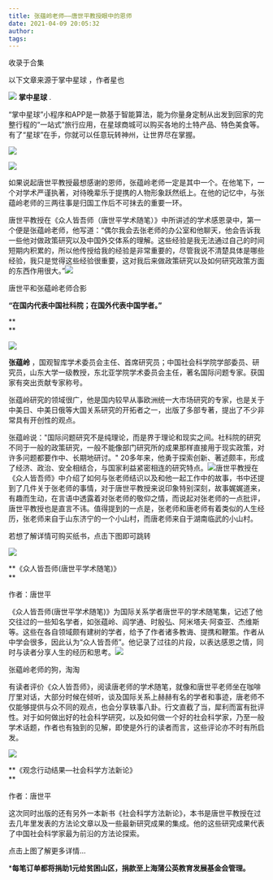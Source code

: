 ```yaml
---
title: 张蕴岭老师——唐世平教授眼中的恩师
date: 2021-04-09 20:05:32
author: 
tags: 
---
```



收录于合集

以下文章来源于掌中星球 ，作者星也

![](/images/1131/2.png) **掌中星球** .

“掌中星球”小程序和APP是一款基于智能算法，能为你量身定制从出发到回家的完整行程的“一站式”旅行应用，在星球商城可以购买各地的土特产品、特色美食等。有了“星球”在手，你就可以任意玩转神州，让世界尽在掌握。

  

![](/images/1131/3.jpeg)

  

[![](/images/1131/4.png)]()

  

如果说起唐世平教授最想感谢的恩师，张蕴岭老师一定是其中一个。在他笔下，一个对学术严谨执著，对待晚辈乐于提携的人物形象跃然纸上。在他的记忆中，与张蕴岭老师的三两往事是归国工作后不可抹去的重要一环。

  

唐世平教授在《众人皆吾师（唐世平学术随笔）》中所讲述的学术感恩录中，第一个便是张蕴岭老师，他写道：“偶尔我会去张老师的办公室和他聊天，他会告诉我一些他对做政策研究以及中国外交体系的理解。这些经验是我无法通过自己的时间短期内积累的，所以他传授给我的经验是非常重要的，尽管我说不清楚具体是哪些经验，我只是觉得这些经验很重要，这对我后来做政策研究以及如何研究政策方面的东西作用很大。”![](/images/1131/5.jpeg)

唐世平和张藴岭老师合影

  

 **“在国内代表中国社科院；在国外代表中国学者。”**

 **  
**

![](/images/1131/6.jpeg)

  

**张蕴岭**
，国观智库学术委员会主任、首席研究员；中国社会科学院学部委员、研究员，山东大学一级教授，东北亚学院学术委员会主任，著名国际问题专家。获国家有突出贡献专家称号。  

  

张蕴岭研究的领域很广，他是国内较早从事欧洲统一大市场研究的专家，也是关于中美日、中美日俄等大国关系研究的开拓者之一，出版了多部专著，提出了不少非常具有开创性的观点。

  

张蕴岭说："国际问题研究不是纯理论，而是界于理论和现实之间。社科院的研究不同于一般的政策研究，一般不能像部门研究所的成果那样直接用于现实政策，对许多问题都要作中、长期地研讨。"
20多年来，他勇于探索创新、著述颇丰，形成了经济、政治、安全相结合，与国家利益紧密相连的研究特点。![](/images/1131/7.jpeg)唐世平教授在《众人皆吾师》中介绍了如何与张老师结识以及和他一起工作中的故事，书中还提到了几件关于张老师的事情，对于唐世平教授来说印象特别深刻，故事娓娓道来，有趣而生动，在言语中透露着对张老师的敬仰之情，而说起对张老师的一点批评，唐世平教授也是直言不讳。值得提到的一点是，张老师和唐老师有着类似的人生经历，张老师来自于山东济宁的一个小山村，而唐老师来自于湖南临武的小山村。

若想了解详情可购买纸书，点击下图即可跳转

[![](/images/1131/8.jpeg)]()

 **《众人皆吾师(唐世平学术随笔)》  
**

作者：唐世平

《众人皆吾师(唐世平学术随笔)》为国际关系学者唐世平的学术随笔集，记述了他交往过的一些知名学者，如张蕴岭、阎学通、时殷弘、阿米塔夫·阿查亚、杰维斯等。这些在各自领域颇有建树的学者，给予了作者诸多教诲、提携和鞭策。作者从中学会很多，因此认为“众人皆吾师”。他记录了过往的片段，以表达感恩之情，同时与读者分享人生的经历和思考。![](/images/1131/9.jpeg)

张藴岭老师的狗，淘淘

有读者评价《众人皆吾师》，阅读唐老师的学术随笔，就像和唐世平老师坐在咖啡厅里对话，大部分时候在倾听，谈及国际关系上赫赫有名的学者和事迹，唐老师不仅能够提供与众不同的观点，也会分享轶事八卦。行文直截了当，犀利而富有批评性。对于如何做出好的社会科学研究，以及如何做一个好的社会科学家，乃至一般学术话题，作者也有独到的见解，即使是外行的读者而言，这些评论亦不时有所启发。

[![](/images/1131/10.jpeg)]()

 **《观念行动结果—社会科学方法新论》  
**

作者：唐世平

这次同时出版的还有另外一本新书《社会科学方法新论》，本书是唐世平教授在过去几年里发表的方法论文章以及一些最新研究成果的集成。他的这些研究成果代表了中国社会科学家最为前沿的方法论探索。

点击上图了解更多详情...

  

 ***每笔订单都将捐助1元给贫困山区，捐款至上海蒲公英教育发展基金会管理。**  

##

  
  

